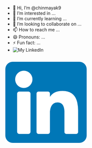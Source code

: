 - 👋 Hi, I’m @chinmayak9
- 👀 I’m interested in ...
- 🌱 I’m currently learning ...
- 💞️ I’m looking to collaborate on ...
- 📫 How to reach me ...
- 😄 Pronouns: ...
- ⚡ Fun fact: ...
- ![My LinkedIn](https://www.linkedin.com/in/chinmaya-kumar/)

[![LinkedIn](https://github.com/chinmayak9/chinmayak9/blob/main/Images/LinkedInLogo.png)](https://www.linkedin.com/in/chinmaya-kumar/)
---

<!---
chinmayak9/chinmayak9 is a ✨ special ✨ repository because its `README.md` (this file) appears on your GitHub profile.
You can click the Preview link to take a look at your changes.
--->
